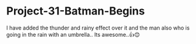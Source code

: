 # Project-31-Batman-Begins
I have added the thunder and rainy effect over it and the man also who is going in the rain with an umbrella.. Its awesome..👍😊
